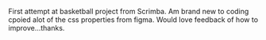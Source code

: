 First attempt at basketball project from Scrimba. Am brand new to coding cpoied alot of the css properties from figma. Would love feedback of how to improve...thanks.
